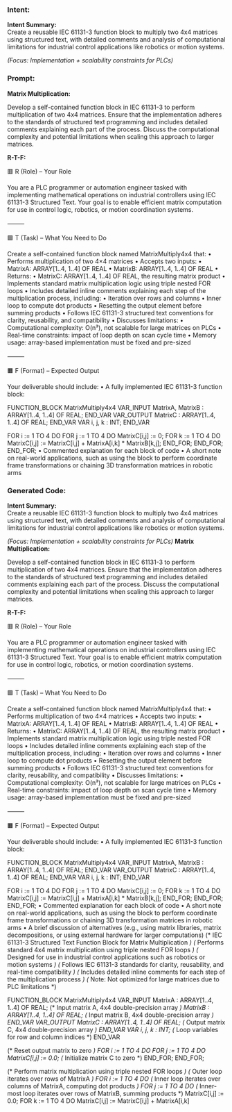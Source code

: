 ### Intent:
**Intent Summary:**  
Create a reusable IEC 61131-3 function block to multiply two 4x4 matrices using structured text, with detailed comments and analysis of computational limitations for industrial control applications like robotics or motion systems.  

*(Focus: Implementation + scalability constraints for PLCs)*

### Prompt:
**Matrix Multiplication:**

Develop a self-contained function block in IEC 61131-3 to perform multiplication of two 4x4 matrices. Ensure that the implementation adheres to the standards of structured text programming and includes detailed comments explaining each part of the process. Discuss the computational complexity and potential limitations when scaling this approach to larger matrices.

**R-T-F:**

🟥 R (Role) – Your Role

You are a PLC programmer or automation engineer tasked with implementing mathematical operations on industrial controllers using IEC 61131-3 Structured Text. Your goal is to enable efficient matrix computation for use in control logic, robotics, or motion coordination systems.

⸻

🟩 T (Task) – What You Need to Do

Create a self-contained function block named MatrixMultiply4x4 that:
	•	Performs multiplication of two 4×4 matrices
	•	Accepts two inputs:
	•	MatrixA: ARRAY[1..4, 1..4] OF REAL
	•	MatrixB: ARRAY[1..4, 1..4] OF REAL
	•	Returns:
	•	MatrixC: ARRAY[1..4, 1..4] OF REAL, the resulting matrix product
	•	Implements standard matrix multiplication logic using triple nested FOR loops
	•	Includes detailed inline comments explaining each step of the multiplication process, including:
	•	Iteration over rows and columns
	•	Inner loop to compute dot products
	•	Resetting the output element before summing products
	•	Follows IEC 61131-3 structured text conventions for clarity, reusability, and compatibility
	•	Discusses limitations:
	•	Computational complexity: O(n³), not scalable for large matrices on PLCs
	•	Real-time constraints: impact of loop depth on scan cycle time
	•	Memory usage: array-based implementation must be fixed and pre-sized

⸻

🟧 F (Format) – Expected Output

Your deliverable should include:
	•	A fully implemented IEC 61131-3 function block:

 FUNCTION_BLOCK MatrixMultiply4x4
VAR_INPUT
    MatrixA, MatrixB : ARRAY[1..4, 1..4] OF REAL;
END_VAR
VAR_OUTPUT
    MatrixC : ARRAY[1..4, 1..4] OF REAL;
END_VAR
VAR
    i, j, k : INT;
END_VAR

FOR i := 1 TO 4 DO
    FOR j := 1 TO 4 DO
        MatrixC[i,j] := 0;
        FOR k := 1 TO 4 DO
            MatrixC[i,j] := MatrixC[i,j] + MatrixA[i,k] * MatrixB[k,j];
        END_FOR;
    END_FOR;
END_FOR;
	•	Commented explanation for each block of code
	•	A short note on real-world applications, such as using the block to perform coordinate frame transformations or chaining 3D transformation matrices in robotic arms

### Generated Code:
**Intent Summary:**  
Create a reusable IEC 61131-3 function block to multiply two 4x4 matrices using structured text, with detailed comments and analysis of computational limitations for industrial control applications like robotics or motion systems.  

*(Focus: Implementation + scalability constraints for PLCs)*
**Matrix Multiplication:**

Develop a self-contained function block in IEC 61131-3 to perform multiplication of two 4x4 matrices. Ensure that the implementation adheres to the standards of structured text programming and includes detailed comments explaining each part of the process. Discuss the computational complexity and potential limitations when scaling this approach to larger matrices.

**R-T-F:**

🟥 R (Role) – Your Role

You are a PLC programmer or automation engineer tasked with implementing mathematical operations on industrial controllers using IEC 61131-3 Structured Text. Your goal is to enable efficient matrix computation for use in control logic, robotics, or motion coordination systems.

⸻

🟩 T (Task) – What You Need to Do

Create a self-contained function block named MatrixMultiply4x4 that:
	•	Performs multiplication of two 4×4 matrices
	•	Accepts two inputs:
	•	MatrixA: ARRAY[1..4, 1..4] OF REAL
	•	MatrixB: ARRAY[1..4, 1..4] OF REAL
	•	Returns:
	•	MatrixC: ARRAY[1..4, 1..4] OF REAL, the resulting matrix product
	•	Implements standard matrix multiplication logic using triple nested FOR loops
	•	Includes detailed inline comments explaining each step of the multiplication process, including:
	•	Iteration over rows and columns
	•	Inner loop to compute dot products
	•	Resetting the output element before summing products
	•	Follows IEC 61131-3 structured text conventions for clarity, reusability, and compatibility
	•	Discusses limitations:
	•	Computational complexity: O(n³), not scalable for large matrices on PLCs
	•	Real-time constraints: impact of loop depth on scan cycle time
	•	Memory usage: array-based implementation must be fixed and pre-sized

⸻

🟧 F (Format) – Expected Output

Your deliverable should include:
	•	A fully implemented IEC 61131-3 function block:

 FUNCTION_BLOCK MatrixMultiply4x4
VAR_INPUT
    MatrixA, MatrixB : ARRAY[1..4, 1..4] OF REAL;
END_VAR
VAR_OUTPUT
    MatrixC : ARRAY[1..4, 1..4] OF REAL;
END_VAR
VAR
    i, j, k : INT;
END_VAR

FOR i := 1 TO 4 DO
    FOR j := 1 TO 4 DO
        MatrixC[i,j] := 0;
        FOR k := 1 TO 4 DO
            MatrixC[i,j] := MatrixC[i,j] + MatrixA[i,k] * MatrixB[k,j];
        END_FOR;
    END_FOR;
END_FOR;
	•	Commented explanation for each block of code
	•	A short note on real-world applications, such as using the block to perform coordinate frame transformations or chaining 3D transformation matrices in robotic arms
	•	A brief discussion of alternatives (e.g., using matrix libraries, matrix decompositions, or using external hardware for larger computations)
(* IEC 61131-3 Structured Text Function Block for Matrix Multiplication *)
(* Performs standard 4x4 matrix multiplication using triple nested FOR loops *)
(* Designed for use in industrial control applications such as robotics or motion systems *)
(* Follows IEC 61131-3 standards for clarity, reusability, and real-time compatibility *)
(* Includes detailed inline comments for each step of the multiplication process *)
(* Note: Not optimized for large matrices due to PLC limitations *)

FUNCTION_BLOCK MatrixMultiply4x4
VAR_INPUT
    MatrixA : ARRAY[1..4, 1..4] OF REAL; (* Input matrix A, 4x4 double-precision array *)
    MatrixB : ARRAY[1..4, 1..4] OF REAL; (* Input matrix B, 4x4 double-precision array *)
END_VAR
VAR_OUTPUT
    MatrixC : ARRAY[1..4, 1..4] OF REAL; (* Output matrix C, 4x4 double-precision array *)
END_VAR
VAR
    i, j, k : INT; (* Loop variables for row and column indices *)
END_VAR

(* Reset output matrix to zero *)
FOR i := 1 TO 4 DO
    FOR j := 1 TO 4 DO
        MatrixC[i,j] := 0.0; (* Initialize matrix C to zero *)
    END_FOR;
END_FOR;

(* Perform matrix multiplication using triple nested FOR loops *)
(* Outer loop iterates over rows of MatrixA *)
FOR i := 1 TO 4 DO
    (* Inner loop iterates over columns of MatrixA, computing dot products *)
    FOR j := 1 TO 4 DO
        (* Inner-most loop iterates over rows of MatrixB, summing products *)
        MatrixC[i,j] := 0.0;
        FOR k := 1 TO 4 DO
            MatrixC[i,j] := MatrixC[i,j] + MatrixA[i,k]
